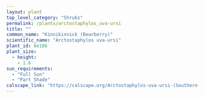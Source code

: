 ```yaml
---
layout: plant                                                              
top_level_category: "Shrubs"
permalink: /plants/arctostaphylos_uva-ursi
title: ""
common_name: "Kinnikinnick (Bearberry)"
scientific_name: "Arctostaphylos uva-ursi"
plant_id: 6e186
plant_size:
  - height: 
    - 1.6
sun_requirements:
  - "Full Sun"
  - "Part Shade"
calscape_link: "https://calscape.org/Arctostaphylos-uva-ursi-(Southern-Kinnikinnick)?srchcr=sc5f503bb4523a4"
---
```


